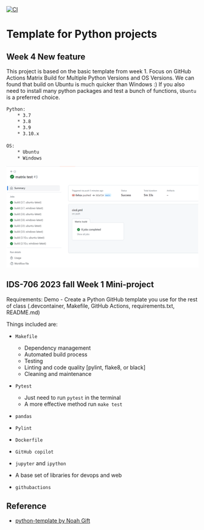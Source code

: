 [![CI](https://github.com/nogibjj/python-template/actions/workflows/cicd.yml/badge.svg)](https://github.com/0xhzx/IDS706-w1_Mini_Project/actions/workflows/cicd.yml)
# Template for Python projects 

## Week 4 New feature
This project is based on the basic template from week 1. Focus on GitHub Actions Matrix Build for Multiple Python Versions and OS Versions. We can found that build on Ubuntu is much quicker than Windows :) If you also need to install many python packages and test a bunch of functions, `Ubuntu` is a preferred choice.
```
Python: 
    * 3.7
    * 3.8 
    * 3.9
    * 3.10.x

OS: 
    * Ubuntu 
    * Windows
```
![Alt text](1695599615136.png)



## IDS-706 2023 fall Week 1 Mini-project
Requirements: Demo - Create a Python GitHub template you use for the rest of class (.devcontainer, Makefile, GitHub Actions, requirements.txt, README.md)

Things included are:

* `Makefile`
    - Dependency management
    - Automated build process
    - Testing
    - Linting and code quality [pylint, flake8, or black]
    - Cleaning and maintenance
* `Pytest`
    - Just need to run `pytest` in the terminal
    - A more effective method run `make test`

* `pandas`

* `Pylint`

* `Dockerfile`

* `GitHub copilot`

* `jupyter` and `ipython` 

* A base set of libraries for devops and web

* `githubactions` 

## Reference
* [python-template by Noah Gift](https://github.com/nogibjj/python-template/tree/main)